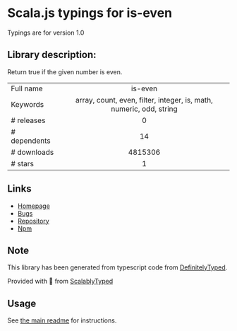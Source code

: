 
# Scala.js typings for is-even

Typings are for version 1.0

## Library description:
Return true if the given number is even.

|                    |                 |
| ------------------ | :-------------: |
| Full name          | is-even |
| Keywords           | array, count, even, filter, integer, is, math, numeric, odd, string |
| # releases         | 0 |
| # dependents       | 14 |
| # downloads        | 4815306 |
| # stars            | 1 |

## Links
- [Homepage](https://github.com/jonschlinkert/is-even)
- [Bugs](https://github.com/jonschlinkert/is-even/issues)
- [Repository](https://github.com/jonschlinkert/is-even)
- [Npm](https://www.npmjs.com/package/is-even)
    


## Note
This library has been generated from typescript code from [DefinitelyTyped](https://definitelytyped.org).

Provided with :purple_heart: from [ScalablyTyped](https://github.com/oyvindberg/ScalablyTyped)

## Usage
See [the main readme](../../readme.md) for instructions.


